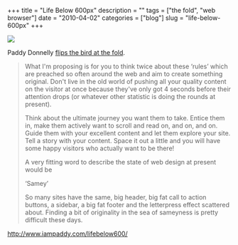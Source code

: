 +++
title = "Life Below 600px"
description = ""
tags = ["the fold", "web browser"]
date = "2010-04-02"
categories = ["blog"]
slug = "life-below-600px"
+++



  <div class="notebook-screenshot"><a href="http://www.iampaddy.com/lifebelow600/"><img id='bluga-thumbnail-2346' class='bluga-thumbnail large' src='http://media.konigi.com/bluga/
wt4bb5f8925942a_large.jpg'/></a></div><p>Paddy Donnelly <a href="http://www.iampaddy.com/lifebelow600/">flips the bird at the fold</a>.</p>

<p><blockquote>What I'm proposing is for you to think twice about these ‘rules’ which are preached so often around the web and aim to create something original. Don't live in the old world of pushing all your quality content on the visitor at once because they've only got 4 seconds before their attention drops (or whatever other statistic is doing the rounds at present).</p>

<p>Think about the ultimate journey you want them to take. Entice them in, make them actively want to scroll and read on, and on, and on. Guide them with your excellent content and let them explore your site. Tell a story with your content. Space it out a little and you will have some happy visitors who actually want to be there!</p>

<p>A very fitting word to describe the state of web design at present would be</p>

<p>‘Samey’</p>

<p>So many sites have the same, big header, big fat call to action buttons, a sidebar, a big fat footer and the letterpress effect scattered about. Finding a bit of originality in the sea of sameyness is pretty difficult these days. </blockquote></p>

    
  <a href="http://www.iampaddy.com/lifebelow600/">http://www.iampaddy.com/lifebelow600/</a>
